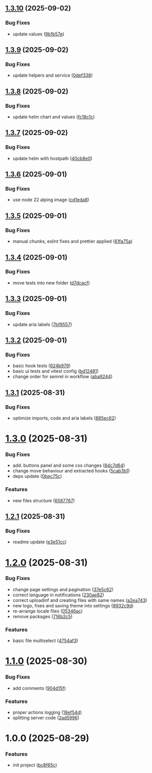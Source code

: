 ## [1.3.10](https://github.com/gkalian/amuzing-file-browser/compare/v1.3.9...v1.3.10) (2025-09-02)


### Bug Fixes

* update values ([9b1b57e](https://github.com/gkalian/amuzing-file-browser/commit/9b1b57e0059fabfe71f1d5d778325fb2ced4395a))

## [1.3.9](https://github.com/gkalian/amuzing-file-browser/compare/v1.3.8...v1.3.9) (2025-09-02)


### Bug Fixes

* update helpers and service ([0def338](https://github.com/gkalian/amuzing-file-browser/commit/0def338b9dca6a1034df372d4a62f736bc8ca25d))

## [1.3.8](https://github.com/gkalian/amuzing-file-browser/compare/v1.3.7...v1.3.8) (2025-09-02)


### Bug Fixes

* update helm chart and values ([fc18c1c](https://github.com/gkalian/amuzing-file-browser/commit/fc18c1c1431b213f730e80786e7b353b12e4ba36))

## [1.3.7](https://github.com/gkalian/amuzing-file-browser/compare/v1.3.6...v1.3.7) (2025-09-02)


### Bug Fixes

* update helm with hostpath ([40cb8e0](https://github.com/gkalian/amuzing-file-browser/commit/40cb8e02d4421c7aca5fac6b514d7ae90ef28585))

## [1.3.6](https://github.com/gkalian/amuzing-file-browser/compare/v1.3.5...v1.3.6) (2025-09-01)


### Bug Fixes

* use node 22 alping image ([cd1eda8](https://github.com/gkalian/amuzing-file-browser/commit/cd1eda8b98ce0a792fb192d9ee309d9cc9afe867))

## [1.3.5](https://github.com/gkalian/amuzing-file-browser/compare/v1.3.4...v1.3.5) (2025-09-01)


### Bug Fixes

* manual chunks, eslint fixes and prettier applied ([61fa75a](https://github.com/gkalian/amuzing-file-browser/commit/61fa75a4584bd042f958231e032c522788392ff8))

## [1.3.4](https://github.com/gkalian/amuzing-file-browser/compare/v1.3.3...v1.3.4) (2025-09-01)


### Bug Fixes

* move tests into new folder ([d7dcacf](https://github.com/gkalian/amuzing-file-browser/commit/d7dcacfb6d8f843294d447a1f2ef3747b4fe42ca))

## [1.3.3](https://github.com/gkalian/amuzing-file-browser/compare/v1.3.2...v1.3.3) (2025-09-01)


### Bug Fixes

* update aria labels ([7bf9557](https://github.com/gkalian/amuzing-file-browser/commit/7bf9557b68c8bfc6496742f5d44a497097e2b6e2))

## [1.3.2](https://github.com/gkalian/amuzing-file-browser/compare/v1.3.1...v1.3.2) (2025-09-01)


### Bug Fixes

* basic hook tests ([624b979](https://github.com/gkalian/amuzing-file-browser/commit/624b97961bfd47cbbcf7ec605f7631d289a5c8cf))
* basic ui tests and vitest config ([bd12481](https://github.com/gkalian/amuzing-file-browser/commit/bd1248183b9922706ec3a2d142013f97c5798c26))
* change order for semrel in workflow ([aba9244](https://github.com/gkalian/amuzing-file-browser/commit/aba92448f9ccb297dc53aa79d5f63327fbcaed16))

## [1.3.1](https://github.com/gkalian/amuzing-file-browser/compare/v1.3.0...v1.3.1) (2025-08-31)


### Bug Fixes

* optimize imports, code and aria labels ([885ec62](https://github.com/gkalian/amuzing-file-browser/commit/885ec6295b3637ad5939411de07ff36fa6dd99fe))

# [1.3.0](https://github.com/gkalian/amuzing-file-browser/compare/v1.2.1...v1.3.0) (2025-08-31)


### Bug Fixes

* add. buttons panel and some css changes ([84c7d64](https://github.com/gkalian/amuzing-file-browser/commit/84c7d647f2455696bc10649d61939e44b9e78fba))
* change move behaviour and extracted hooks ([5cab3b1](https://github.com/gkalian/amuzing-file-browser/commit/5cab3b152def909d2c98e5d120b014dc21e79914))
* deps update ([0bec75c](https://github.com/gkalian/amuzing-file-browser/commit/0bec75c4df96d0a613d2a8528240e951db14fbe0))


### Features

* new files structure ([6587767](https://github.com/gkalian/amuzing-file-browser/commit/658776744da5758ebfc54c0a2da10975b280b005))

## [1.2.1](https://github.com/gkalian/amuzing-file-browser/compare/v1.2.0...v1.2.1) (2025-08-31)


### Bug Fixes

* readme update ([e3e51cc](https://github.com/gkalian/amuzing-file-browser/commit/e3e51cca652074234073efc79d78e43e056b9499))

# [1.2.0](https://github.com/gkalian/amuzing-file-browser/compare/v1.1.0...v1.2.0) (2025-08-31)


### Bug Fixes

* change page settings and pagination ([37e5c62](https://github.com/gkalian/amuzing-file-browser/commit/37e5c62fb380b79bfa3b3fd871365ac9c649e149))
* correct language in notifications ([230ae82](https://github.com/gkalian/amuzing-file-browser/commit/230ae826b92b039e2e98132dd0db297af06321ed))
* correct uploadinf and creating files with same names ([a2ea743](https://github.com/gkalian/amuzing-file-browser/commit/a2ea74304e8f16fb6ff768799b0f40266bc0cc40))
* new logo, fixes and saving theme into settings ([8932c9d](https://github.com/gkalian/amuzing-file-browser/commit/8932c9da9ace47ea538755db186f6a61d868c969))
* re-arrange locale files ([05346ac](https://github.com/gkalian/amuzing-file-browser/commit/05346ac06f3eb0dc1d807e5289f8cde9c54c8138))
* remove packages ([716b2c5](https://github.com/gkalian/amuzing-file-browser/commit/716b2c57ba8cd05816ce43cb65ade2acea77aff0))


### Features

* basic file multiselect ([4754af3](https://github.com/gkalian/amuzing-file-browser/commit/4754af3247d3497d2a9faf484d9aa1097f589546))

# [1.1.0](https://github.com/gkalian/amuzing-file-browser/compare/v1.0.0...v1.1.0) (2025-08-30)


### Bug Fixes

* add comments ([904d15f](https://github.com/gkalian/amuzing-file-browser/commit/904d15fe5655c19666aeaadf8f747369b3023b4e))


### Features

* proper actions logging ([18ef54d](https://github.com/gkalian/amuzing-file-browser/commit/18ef54d382b9585e3f530544dad63436891a0380))
* splitting server code ([2ad5996](https://github.com/gkalian/amuzing-file-browser/commit/2ad5996fcdf2379dbe1c8aaff0bc7708bea06b06))

# 1.0.0 (2025-08-29)


### Features

* init project ([bc8f65c](https://github.com/gkalian/amuzing-file-browser/commit/bc8f65c1b0a9582ab3a53904ee907a47b7e26511))
